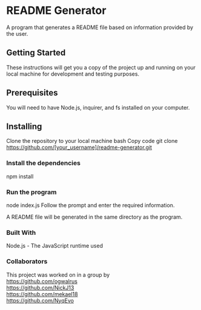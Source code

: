 # README Generator
A program that generates a README file based on information provided by the user.

## Getting Started
These instructions will get you a copy of the project up and running on your local machine for development and testing purposes.

## Prerequisites
You will need to have Node.js, inquirer, and fs installed on your computer.

## Installing
Clone the repository to your local machine
bash
Copy code
git clone https://github.com/[your_username]/readme-generator.git
### Install the dependencies
npm install
### Run the program
node index.js
Follow the prompt and enter the required information.

A README file will be generated in the same directory as the program.

### Built With
Node.js - The JavaScript runtime used
### Collaborators
This project was worked on in a group by <br/>
https://github.com/ogwalrus <br/>
https://github.com/NickJ13 <br/>
https://github.com/mekael18 <br/>
https://github.com/NyqEvo